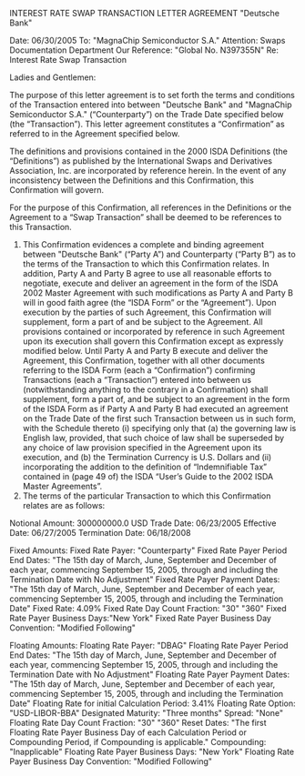 INTEREST RATE SWAP TRANSACTION LETTER AGREEMENT
"Deutsche Bank"
 
Date: 06/30/2005
To: "MagnaChip Semiconductor S.A."
Attention: Swaps Documentation Department
Our Reference: "Global No. N397355N"
Re: Interest Rate Swap Transaction
 
Ladies and Gentlemen:

The purpose of this letter agreement is to set forth the terms and conditions of the Transaction entered into between "Deutsche Bank" and "MagnaChip Semiconductor S.A." (“Counterparty”) on the Trade Date specified below (the “Transaction”). This letter agreement constitutes a “Confirmation” as referred to in the Agreement specified below.

The definitions and provisions contained in the 2000 ISDA Definitions (the “Definitions”) as published by the International Swaps and Derivatives Association, Inc. are incorporated by reference herein. In the event of any inconsistency between the Definitions and this Confirmation, this Confirmation will govern.
 
For the purpose of this Confirmation, all references in the Definitions or the Agreement to a “Swap Transaction” shall be deemed to be references to this Transaction.
 
1. This Confirmation evidences a complete and binding agreement between "Deutsche Bank" (“Party A”) and Counterparty (“Party B”) as to the terms of the Transaction to which this Confirmation relates. In addition, Party A and Party B agree to use all reasonable efforts to negotiate, execute and deliver an agreement in the form of the ISDA 2002 Master Agreement with such modifications as Party A and Party B will in good faith agree (the “ISDA Form” or the “Agreement”). Upon execution by the parties of such Agreement, this Confirmation will supplement, form a part of and be subject to the Agreement. All provisions contained or incorporated by reference in such Agreement upon its execution shall govern this Confirmation except as expressly modified below. Until Party A and Party B execute and deliver the Agreement, this Confirmation, together with all other documents referring to the ISDA Form (each a “Confirmation”) confirming Transactions (each a “Transaction”) entered into between us (notwithstanding anything to the contrary in a Confirmation) shall supplement, form a part of, and be subject to an agreement in the form of the ISDA Form as if Party A and Party B had executed an agreement on the Trade Date of the first such Transaction between us in such form, with the Schedule thereto (i) specifying only that (a) the governing law is English law, provided, that such choice of law shall be superseded by any choice of law provision specified in the Agreement upon its execution, and (b) the Termination Currency is U.S. Dollars and (ii) incorporating the addition to the definition of “Indemnifiable Tax” contained in (page 49 of) the ISDA “User’s Guide to the 2002 ISDA Master Agreements”.
2. The terms of the particular Transaction to which this Confirmation relates are as follows:
 
Notional Amount: 300000000.0 USD
Trade Date: 06/23/2005
Effective Date: 06/27/2005
Termination Date: 06/18/2008

Fixed Amounts:
Fixed Rate Payer: "Counterparty"
Fixed Rate Payer Period End Dates: "The 15th day of March, June, September and December of each year, commencing September 15, 2005, through and including the Termination Date with No Adjustment"
Fixed Rate Payer Payment Dates: "The 15th day of March, June, September and December of each year, commencing September 15, 2005, through and including the Termination Date"
Fixed Rate: 4.09%
Fixed Rate Day Count Fraction: "30" "360"
Fixed Rate Payer Business Days:"New York"
Fixed Rate Payer Business Day Convention: "Modified Following"

Floating Amounts: 
Floating Rate Payer: "DBAG"
Floating Rate Payer Period End Dates: "The 15th day of March, June, September and December of each year, commencing September 15, 2005, through and including the Termination Date with No Adjustment"
Floating Rate Payer Payment Dates: "The 15th day of March, June, September and December of each year, commencing September 15, 2005, through and including the Termination Date"
Floating Rate for initial Calculation Period: 3.41%
Floating Rate Option: "USD-LIBOR-BBA"
Designated Maturity: "Three months"
Spread: "None"
Floating Rate Day Count Fraction: "30" "360"
Reset Dates: "The first Floating Rate Payer Business Day of each Calculation Period or Compounding Period, if Compounding is applicable."
Compounding: "Inapplicable"
Floating Rate Payer Business Days: "New York"
Floating Rate Payer Business Day Convention: "Modified Following"